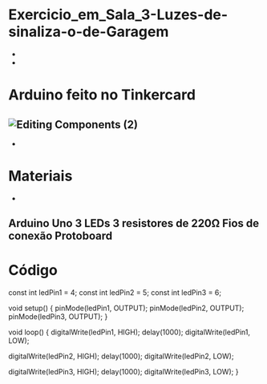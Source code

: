 # Exercicio_em_Sala_3-Luzes-de-sinaliza-o-de-Garagem
-
-
# Arduino feito no Tinkercard
![Editing Components (2)](https://github.com/user-attachments/assets/b25494d1-c90b-43ad-99ef-c5226afdf348)
-
-
# Materiais
-
Arduino Uno
3 LEDs
3 resistores de 220Ω
Fios de conexão
Protoboard
-
# Código

const int ledPin1 = 4;
const int ledPin2 = 5;
const int ledPin3 = 6;

void setup() {
pinMode(ledPin1, OUTPUT);
pinMode(ledPin2, OUTPUT);
pinMode(ledPin3, OUTPUT);
}

void loop() {
digitalWrite(ledPin1, HIGH);
delay(1000);
digitalWrite(ledPin1, LOW);

digitalWrite(ledPin2, HIGH);
delay(1000);
digitalWrite(ledPin2, LOW);

digitalWrite(ledPin3, HIGH);
delay(1000);
digitalWrite(ledPin3, LOW);
}
